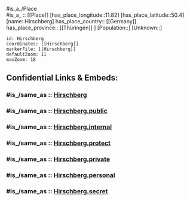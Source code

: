 ﻿---
confidential: public
isDeleted: false
location:
- 50.4
- 11.82
mapmarker: city
mapzoom:
- 7
- 12
SpocWebEntityId: 30951
tags:
- geo/City
type: City
---

#is_a_/Place  
#is_a_ :: [[Place]] 
[has_place_longitude::11.82] 
[has_place_latitude::50.4] 
[name::Hirschberg] 
has_place_country:: [[Germany]]  
has_place_province:: [[Thüringen]] ] 
[Population::] 
[Unknown::] 


```leaflet
id: Hirschberg
coordinates: [[Hirschberg]] 
markerFile: [[Hirschberg]] 
defaultZoom: 11 
maxZoom: 18
```


## Confidential Links & Embeds: 

### #is_/same_as :: [Hirschberg](/_Standards/Earth/Continent/Europe/Europe~Central/Germany/Germany~East/Thüringen/City/Hirschberg.md) 

### #is_/same_as :: [Hirschberg.public](/_public/Earth/Continent/Europe/Europe~Central/Germany/Germany~East/Thüringen/City/Hirschberg.public.md) 

### #is_/same_as :: [Hirschberg.internal](/_internal/Earth/Continent/Europe/Europe~Central/Germany/Germany~East/Thüringen/City/Hirschberg.internal.md) 

### #is_/same_as :: [Hirschberg.protect](/_protect/Earth/Continent/Europe/Europe~Central/Germany/Germany~East/Thüringen/City/Hirschberg.protect.md) 

### #is_/same_as :: [Hirschberg.private](/_private/Earth/Continent/Europe/Europe~Central/Germany/Germany~East/Thüringen/City/Hirschberg.private.md) 

### #is_/same_as :: [Hirschberg.personal](/_personal/Earth/Continent/Europe/Europe~Central/Germany/Germany~East/Thüringen/City/Hirschberg.personal.md) 

### #is_/same_as :: [Hirschberg.secret](/_secret/Earth/Continent/Europe/Europe~Central/Germany/Germany~East/Thüringen/City/Hirschberg.secret.md)

